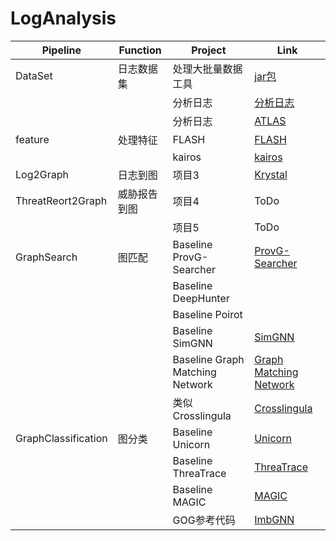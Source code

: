 # LogAnalysis
| Pipeline          | Function            | Project           | Link     |
|-------------------|---------------------|-------------------|----------|
| DataSet           | 日志数据集          | 处理大批量数据工具     | [jar包](https://github.com/xinguohua/ta3-java-consumer)     |
|                   |                     | 分析日志            | [分析日志](https://github.com/xinguohua/pythonProject)    |
|                   |                     | 分析日志            | [ATLAS](https://github.com/xinguohua/ATLAS)    |
| feature           | 处理特征             | FLASH     | [FLASH](https://github.com/DART-Laboratory/Flash-IDS)     |
|                   |                     | kairos            | [kairos]([https://github.com/xinguohua/pythonProject](https://github.com/ubc-provenance/kairos/blob/main/DARPA/THEIA_E3/theia3_datapreprocess.ipynb))    |
| Log2Graph         | 日志到图            | 项目3             | [Krystal](https://github.com/xinguohua/Krystal)   |
| ThreatReort2Graph | 威胁报告到图        | 项目4             | ToDo     |
|                   |                     | 项目5             | ToDo     |
| GraphSearch       | 图匹配              | Baseline ProvG-Searcher | [ProvG-Searcher](https://github.com/xinguohua/ProvG-Searcher)     |
|                   |                    | Baseline DeepHunter|     |
|                   |                    | Baseline Poirot|    |
|                   |                    | Baseline SimGNN| [SimGNN](https://github.com/xinguohua/SimGNN?tab=readme-ov-file)    |
|                   |                    | Baseline Graph Matching Network| [Graph Matching Network](https://github.com/xinguohua/GMN) |
|                   |                    | 类似 Crosslingula | [Crosslingula](https://github.com/xinguohua/Crosslingula-KG-Matching) |
| GraphClassification | 图分类            | Baseline Unicorn             | [Unicorn](https://github.com/crimson-unicorn)     |
|                   |                     | Baseline ThreaTrace             | [ThreaTrace](https://github.com/threaTrace-detector/threaTrace/)     |
|                   |                     | Baseline MAGIC             | [MAGIC](https://github.com/FDUDSDE/MAGIC)     |
|                   |                     | GOG参考代码             | [ImbGNN](https://github.com/EnternalBlueIce/mask-code)     |


